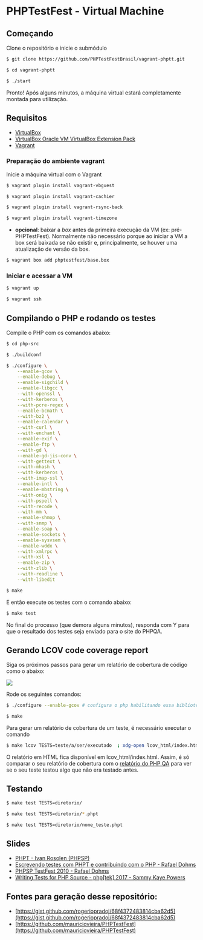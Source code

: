 PHPTestFest - Virtual Machine
=============================

## Começando

Clone o repositório e inicie o submódulo

```bash
$ git clone https://github.com/PHPTestFestBrasil/vagrant-phptt.git
```

```bash
$ cd vagrant-phptt
```

```bash
$ ./start
```

Pronto! Após alguns minutos, a máquina virtual estará completamente montada para utilização.

## Requisitos
 - [VirtualBox](https://www.virtualbox.org/wiki/Downloads)
 - [VirtualBox Oracle VM VirtualBox Extension Pack](https://www.virtualbox.org/wiki/Downloads)
 - [Vagrant](http://www.vagrantup.com/downloads.html)

### Preparação do ambiente vagrant

Inicie a máquina virtual com o Vagrant

```bash
$ vagrant plugin install vagrant-vbguest
```

```bash
$ vagrant plugin install vagrant-cachier
```

```bash
$ vagrant plugin install vagrant-rsync-back
```

```bash
$ vagrant plugin install vagrant-timezone
```

- **opcional**: baixar a *box* antes da primeira execução da VM (ex: pré-PHPTestFest). Normalmente não necessário porque ao iniciar a VM a box será baixada se não existir e, principalmente, se houver uma atualização de versão da box.

```bash
$ vagrant box add phptestfest/base.box
```

### Iniciar e acessar a VM

```bash
$ vagrant up
```

```bash
$ vagrant ssh
```

## Compilando o PHP e rodando os testes

Compile o PHP com os comandos abaixo:

```bash
$ cd php-src
```

```bash
$ ./buildconf
```

```bash
$ ./configure \
    --enable-gcov \
    --enable-debug \
    --enable-sigchild \
    --enable-libgcc \
    --with-openssl \
    --with-kerberos \
    --with-pcre-regex \
    --enable-bcmath \
    --with-bz2 \
    --enable-calendar \
    --with-curl \
    --with-enchant \
    --enable-exif \
    --enable-ftp \
    --with-gd \
    --enable-gd-jis-conv \
    --with-gettext \
    --with-mhash \
    --with-kerberos \
    --with-imap-ssl \
    --enable-intl \
    --enable-mbstring \
    --with-onig \
    --with-pspell \
    --with-recode \
    --with-mm \
    --enable-shmop \
    --with-snmp \
    --enable-soap \
    --enable-sockets \
    --enable-sysvsem \
    --enable-wddx \
    --with-xmlrpc \
    --with-xsl \
    --enable-zip \
    --with-zlib \
    --with-readline \
    --with-libedit
```

```bash
$ make
```

E então execute os testes com o comando abaixo:

```bash
$ make test
```

No final do processo (que demora alguns minutos), responda com Y para que o resultado dos testes seja enviado para o site do PHPQA.

## Gerando LCOV code coverage report

Siga os próximos passos para gerar um relatório de cobertura de código como o
abaixo:

![](lcov_report.png)

Rode os seguintes comandos:

```bash
$ ./configure --enable-gcov # configura o php habilitando essa biblioteca
```

```bash
$ make
```

Para gerar um relatório de cobertura de um teste, é necessário executar o comando

```bash
$ make lcov TESTS=teste/a/ser/executado  ; xdg-open lcov_html/index.html
```

O relatório em HTML fica disponível em lcov_html/index.html. Assim, é só comparar
o seu relatório de cobertura com o [relatório do PHP QA](http://gcov.php.net/PHP_HEAD/lcov_html/index.php)
para ver se o seu teste testou algo que não era testado antes.

## Testando
```bash
$ make test TESTS=diretorio/
```

```bash
$ make test TESTS=diretorio/*.phpt
```

```bash
$ make test TESTS=diretorio/nome_teste.phpt
```

## Slides

 - [PHPT - Ivan Rosolen (PHPSP)](http://pt.slideshare.net/ivanrosolen/phpt-13829359)
 - [Escrevendo testes com PHPT e contribuindo com o PHP - Rafael Dohms](http://blog.doh.ms/2009/08/19/escrevendo-testes-com-phpt/?lang=pt-br)
 - [PHPSP TestFest 2010 - Rafael Dohms](http://pt.slideshare.net/rdohms/phpsp-testfest-2010)
 - [Writing Tests for PHP Source - php[tek] 2017 - Sammy Kaye Powers](https://speakerdeck.com/sammyk/writing-tests-for-php-source-php-tek-2017)

## Fontes para geração desse repositório:

 - [https://gist.github.com/rogeriopradoj/68f4372483814cba62d5](https://gist.github.com/rogeriopradoj/68f4372483814cba62d5)
 - [https://github.com/mauriciovieira/PHPTestFest](https://github.com/mauriciovieira/PHPTestFest)
